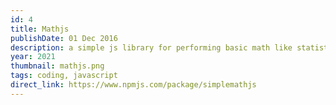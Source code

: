 ```yaml
---
id: 4
title: Mathjs
publishDate: 01 Dec 2016
description: a simple js library for performing basic math like statistical and set theory based operations
year: 2021
thumbnail: mathjs.png
tags: coding, javascript
direct_link: https://www.npmjs.com/package/simplemathjs
---
```

